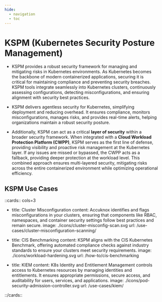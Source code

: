 ```yaml
---
hide:
  - navigation
  - toc
---
```


<style>
  .nt-card-title{
    text-align: center;
  }

  .nt-card-img img{
    color: #00025;
  }
</style>

# KSPM (Kubernetes Security Posture Management)

- KSPM provides a robust security framework for managing and mitigating risks in Kubernetes environments. As Kubernetes becomes the backbone of modern containerized applications, securing it is critical for maintaining compliance and preventing security breaches. KSPM tools integrate seamlessly into Kubernetes clusters, continuously assessing configurations, detecting misconfigurations, and ensuring alignment with security best practices.

- KSPM delivers agentless security for Kubernetes, simplifying deployment and reducing overhead. It ensures compliance, monitors misconfigurations, manages risks, and provides real-time alerts, helping organizations maintain a robust security posture.

- Additionally, KSPM can act as a critical **layer of security** within a broader security framework. When integrated with a **Cloud Workload Protection Platform (CWPP)**, KSPM serves as the first line of defense, providing visibility and proactive risk management at the Kubernetes layer. If any issues are missed or bypassed, the CWPP acts as a fallback, providing deeper protection at the workload level. This combined approach ensures multi-layered security, mitigating risks across the entire containerized environment while optimizing operational efficiency.

## **KSPM Use Cases**

::cards:: cols=3

- title: Cluster Misconfiguration
  content: Accuknox identifies and flags misconfigurations in your clusters, ensuring that components like RBAC, namespaces, and container security settings follow best practices and remain secure.
  image: ./icons/cluster-misconfig-scan.svg
  url: /use-cases/cluster-misconfiguration-scanning/

- title: CIS Benchmarking
  content: KSPM aligns with the CIS Kubernetes Benchmark, offering automated compliance checks against industry standards to ensure your clusters meet security requirements.
  image: ./icons/workload-hardening.svg
  url: /how-to/cis-benchmarking

- title: KIEM
  content: K8s Identity and Entitlement Management controls access to Kubernetes resources by managing identities and entitlements. It ensures appropriate permissions, secure access, and auditability for users, services, and applications.
  image: ./icons/pod-security-admission-controller.svg
  url: /use-cases/kiem/

::/cards::
